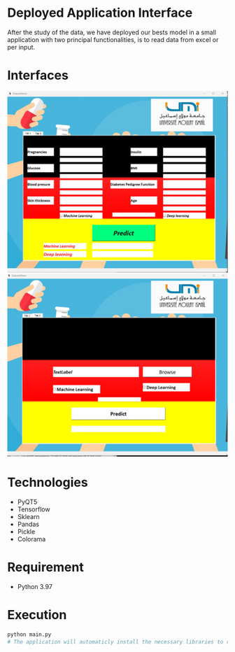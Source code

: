 # Deployed Application Interface
After the study of the data, we have deployed our bests model in a small application with two principal functionalities, is to read data from excel or per input.
# Interfaces
![Interface 1](images/interface1.png)
![Interface 2](images/interface2.png)

# Technologies
- PyQT5
- Tensorflow
- Sklearn
- Pandas
- Pickle
- Colorama

# Requirement
- Python 3.97

# Execution
```sh
python main.py
# The application will automaticly install the necessary libraries to run
```

